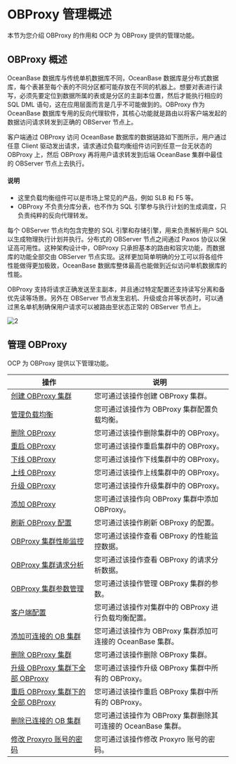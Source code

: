 OBProxy 管理概述
=================================

本节为您介绍 OBProxy 的作用和 OCP 为 OBProxy 提供的管理功能。

OBProxy 概述
-------------------------------

OceanBase 数据库与传统单机数据库不同，OceanBase 数据库是分布式数据库，每个表甚至每个表的不同分区都可能存放在不同的机器上。想要对表进行读写，必须先要定位到数据所属的表或是分区的主副本位置，然后才能执行相应的 SQL DML 语句，这在应用层面而言是几乎不可能做到的。OBProxy 作为 OceanBase 数据库专用的反向代理软件，其核心功能就是路由以将客户端发起的数据访问请求转发到正确的 OBServer 节点上。

客户端通过 OBProxy 访问 OceanBase 数据库的数据链路如下图所示，用户通过任意 Client 驱动发出请求，请求通过负载均衡组件访问到任意一台无状态的 OBProxy 上，然后 OBProxy 再将用户请求转发到后端 OceanBase 集群中最佳的 OBServer 节点上去执行。

  <main id="notice" type='explain'>
    <h4>说明</h4>
    <ul>
    <li>这里负载均衡组件可以是市场上常见的产品，例如 SLB 和 F5 等。</li>
    <li>OBProxy 不负责分库分表，也不作为 SQL 引擎参与执行计划的生成调度，只负责纯粹的反向代理转发。</li>
    </ul>
  </main>

每个 OBServer 节点均包含完整的 SQL 引擎和存储引擎，用来负责解析用户 SQL 以生成物理执行计划并执行。分布式的 OBServer 节点之间通过 Paxos 协议以保证高可用性。这种架构设计中，OBProxy 只承担基本的路由和容灾功能，而数据库的功能全部交由 OBServer 节点实现。这样更加简单明确的分工可以将各组件性能做得更加极致，OceanBase 数据库整体最高也能做到近似访问单机数据库的性能。

OBProxy 支持将请求正确发送至主副本，并且通过特定配置还支持读写分离和备优先读等场景。另外在 OBServer 节点发生宕机、升级或合并等状态时，可以通过黑名单机制确保用户请求可以被路由至状态正常的 OBServer 节点上。

![2](https://help-static-aliyun-doc.aliyuncs.com/assets/img/zh-CN/5437888161/p184129.png)

管理 OBProxy
-------------------------------

OCP 为 OBProxy 提供以下管理功能。

|                                    操作                                    |                    说明                    |
|--------------------------------------------------------------------------|------------------------------------------|
| [创建 OBProxy 集群](../../8.obproxy/1.create-an-obproxy-cluster-2.md)             | 您可通过该操作创建 OBProxy 集群。                    |
| [管理负载均衡](../../8.obproxy/2.1.obproxy-load-balancing.md)                | 您可通过该操作为 OBProxy 集群配置负载均衡。                   |
| [删除 OBProxy](../../8.obproxy/3.delete-obproxy-cluster.md)                | 您可通过该操作删除集群中的 OBProxy。                   |
| [重启 OBProxy](../../8.obproxy/4.restart-obproxy-cluster.md)                | 您可通过该操作重启集群中的 OBProxy。                   |
| [下线 OBProxy](../../8.obproxy/5.1.obproxy-offline.md)                | 您可通过该操作下线集群中的 OBProxy。                   |
| [上线 OBProxy](../../8.obproxy/5.2.obproxy-online.md)                | 您可通过该操作上线集群中的 OBProxy。                   |
| [升级 OBProxy](../../8.obproxy/5.upgrade-obproxy.md)                | 您可通过该操作升级集群中的 OBProxy。                   |
| [添加 OBProxy](../../8.obproxy/6.add-obproxy.md)                | 您可通过该操作向 OBProxy 集群中添加 OBProxy。          |
| [刷新 OBProxy 配置](../../8.obproxy/7.refresh-obproxy-configuration.md)             | 您可通过该操作刷新 OBProxy 的配置。                   |
| [OBProxy 集群性能监控](../../8.obproxy/8.monitor-obproxy-cluster-performance.md)            | 您可通过该操作查看 OBProxy 的性能监控数据。               |
| [OBProxy 集群请求分析](../../8.obproxy/9.1.obproxy-request-analysis.md)            | 您可通过该操作查看 OBProxy 的请求分析数据。               |
| [OBProxy 集群参数管理](../../8.obproxy/9.obproxy-cluster-parameter-management.md)            | 您可通过该操作管理 OBProxy 集群的参数。                 |
| [客户端配置](../../8.obproxy/9.1.obproxy-request-analysis.md)                | 您可通过该操作对集群中的 OBProxy 进行负载均衡配置。                   |
| [添加可连接的 OB 集群](../../8.obproxy/10.add-a-connectable-ob-cluster.md)              | 您可通过该操作为 OBProxy 集群添加可连接的 OceanBase 集群。  |
| [删除 OBProxy 集群](../../8.obproxy/11.delete-obproxy-cluster-1.md)             | 您可通过该操作删除 OBProxy 集群。                    |
| [升级 OBProxy 集群下全部 OBProxy](../../8.obproxy/12.the-list-of-all-proxy-nodes-in-the-obproxy-cluster.md)  | 您可通过该操作升级 OBProxy 集群中所有的 OBProxy。        |
| [重启 OBProxy 集群下的全部 OBProxy](../../8.obproxy/13.restarts-all-obproxy-nodes-in-the-obproxy-cluster.md) | 您可通过该操作重启 OBProxy 集群中所有的 OBProxy。        |
| [删除已连接的 OB 集群](../../8.obproxy/14.delete-a-connected-ob-cluster.md)              | 您可通过该操作为 OBProxy 集群删除其可连接的 OceanBase 集群。 |
| [修改 Proxyro 账号的密码](../../8.obproxy/14.delete-a-connected-ob-cluster.md)              | 您可通过该操作修改 Proxyro 账号的密码。 |
